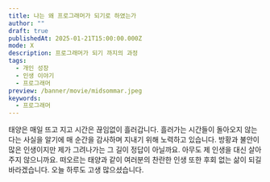 ```yaml
---
title: 나는 왜 프로그래머가 되기로 하였는가
author: ""
draft: true
publishedAt: 2025-01-21T15:00:00.000Z
mode: X
description: 프로그래머가 되기 까지의 과정
tags:
  - 개인 성장
  - 인생 이야기
  - 프로그래머
preview: /banner/movie/midsommar.jpeg
keywords:
  - 프로그래머
---
```

  태양은 매일 뜨고 지고 시간은 끊임없이 흘러갑니다. 흘러가는 시간들이 돌아오지 않는다는 사실을 알기에 매 순간을 감사하며 지내기 위해 노력하고 있습니다.
  방황과 불안이 많은 인생이지만 제가 그려나가는 그 길이 정답이 아닐까요. 아무도 제 인생을 대신 살아주지 않으니까요.
  떠오르는 태양과 같이 여러분의 찬란한 인생 또한 후회 없는 삶이 되길 바라겠습니다. 오늘 하루도 고생 많으셨습니다. 


